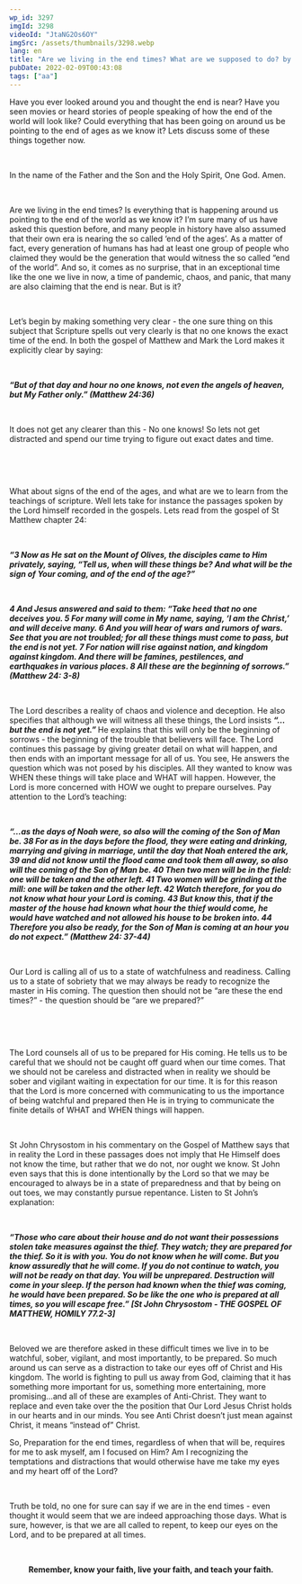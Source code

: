 ```yaml
---
wp_id: 3297
imgId: 3298
videoId: "JtaNG2Os6OY"
imgSrc: /assets/thumbnails/3298.webp
lang: en
title: "Are we living in the end times? What are we supposed to do? by Fr. Anthony Mourad"
pubDate: 2022-02-09T00:43:08
tags: ["aa"]
---
```


<p><span data-contrast="auto">Have you ever looked around you and thought the end is near? Have you seen movies or heard stories of people speaking of how the end of the world will look like? Could everything that has been going on around us be pointing to the end of ages as we know it? Lets discuss some of these things together now. </span><span data-ccp-props="{&quot;201341983&quot;:0,&quot;335559739&quot;:200,&quot;335559740&quot;:276}"> </span></p>
<p><span data-ccp-props="{&quot;201341983&quot;:0,&quot;335559739&quot;:200,&quot;335559740&quot;:276}"> </span></p>
<p><span data-contrast="auto">In the name of the Father and the Son and the Holy Spirit, One God. Amen.</span><span data-ccp-props="{&quot;201341983&quot;:0,&quot;335559739&quot;:200,&quot;335559740&quot;:276}"> </span></p>
<p><span data-ccp-props="{&quot;201341983&quot;:0,&quot;335559739&quot;:200,&quot;335559740&quot;:276}"> </span></p>
<p><span data-contrast="auto">Are we living in the end times? Is everything that is happening around us pointing to the end of the world as we know it? I’m sure many of us have asked this question before, and many people in history have also assumed that their own era is nearing the so called ‘end of the ages’. As a matter of fact, every generation of humans has had at least one group of people who claimed they would be the generation that would witness the so called “end of the world”. And so, it comes as no surprise, that in an exceptional time like the one we live in now, a time of pandemic, chaos, and panic, that many are also claiming that the end is near. But is it?</span><span data-ccp-props="{&quot;201341983&quot;:0,&quot;335559739&quot;:200,&quot;335559740&quot;:276}"> </span></p>
<p><span data-ccp-props="{&quot;201341983&quot;:0,&quot;335559739&quot;:200,&quot;335559740&quot;:276}"> </span></p>
<p><span data-contrast="auto">Let’s begin by making something very clear - the one sure thing on this subject that Scripture spells out very clearly is that no one knows the exact time of the end. In both the gospel of Matthew and Mark the Lord makes it explicitly clear by saying: </span><span data-ccp-props="{&quot;201341983&quot;:0,&quot;335559739&quot;:200,&quot;335559740&quot;:276}"> </span></p>
<p><span data-ccp-props="{&quot;201341983&quot;:0,&quot;335559739&quot;:200,&quot;335559740&quot;:276}"> </span></p>
<p><b><i><span data-contrast="auto">“But of that day and hour no one knows, not even the angels of heaven, but My Father only.” (Matthew 24:36) </span></i></b><span data-ccp-props="{&quot;201341983&quot;:0,&quot;335559739&quot;:200,&quot;335559740&quot;:276}"> </span></p>
<p><span data-ccp-props="{&quot;201341983&quot;:0,&quot;335559739&quot;:200,&quot;335559740&quot;:276}"> </span></p>
<p><span data-contrast="auto">It does not get any clearer than this - No one knows! So lets not get distracted and spend our time trying to figure out exact dates and time. </span><span data-ccp-props="{&quot;201341983&quot;:0,&quot;335559739&quot;:200,&quot;335559740&quot;:276}"> </span></p>
<p><span data-ccp-props="{&quot;201341983&quot;:0,&quot;335559739&quot;:200,&quot;335559740&quot;:276}"> </span></p>
<p><span data-ccp-props="{&quot;201341983&quot;:0,&quot;335559739&quot;:200,&quot;335559740&quot;:276}"> </span></p>
<p><span data-contrast="auto">What about signs of the end of the ages, and what are we to learn from the teachings of scripture. Well lets take for instance the passages spoken by the Lord himself recorded in the gospels. Lets read from the gospel of St Matthew chapter 24: </span><span data-ccp-props="{&quot;201341983&quot;:0,&quot;335559739&quot;:200,&quot;335559740&quot;:276}"> </span></p>
<p><span data-ccp-props="{&quot;201341983&quot;:0,&quot;335559739&quot;:200,&quot;335559740&quot;:276}"> </span></p>
<p><b><i><span data-contrast="auto">“3 Now as He sat on the Mount of Olives, the disciples came to Him privately, saying, “Tell us, when will these things be? And what will be the sign of Your coming, and of the end of the age?”</span></i></b><span data-ccp-props="{&quot;201341983&quot;:0,&quot;335559739&quot;:200,&quot;335559740&quot;:276}"> </span></p>
<p><span data-ccp-props="{&quot;201341983&quot;:0,&quot;335559739&quot;:200,&quot;335559740&quot;:276}"> </span></p>
<p><b><i><span data-contrast="auto">4 And Jesus answered and said to them: “Take heed that no one deceives you. 5 For many will come in My name, saying, ‘I am the Christ,’ and will deceive many. 6 And you will hear of wars and rumors of wars. See that you are not troubled; for all these things must come to pass, but the end is not yet. 7 For nation will rise against nation, and kingdom against kingdom. And there will be famines, pestilences, and earthquakes in various places. 8 All these are the beginning of sorrows.” (Matthew 24: 3-8) </span></i></b><span data-ccp-props="{&quot;201341983&quot;:0,&quot;335559739&quot;:200,&quot;335559740&quot;:276}"> </span></p>
<p><span data-ccp-props="{&quot;201341983&quot;:0,&quot;335559739&quot;:200,&quot;335559740&quot;:276}"> </span></p>
<p><span data-contrast="auto">The Lord describes a reality of chaos and violence and deception. He also specifies that although we will witness all these things, the Lord insists </span><b><i><span data-contrast="auto">“…but the end is not yet.” </span></i></b><span data-contrast="auto">He explains that this will only be the beginning of sorrows - the beginning of the trouble that believers will face. The Lord continues this passage by giving greater detail on what will happen, and then ends with an important message for all of us. You see, He answers the question which was not posed by his disciples. All they wanted to know was WHEN these things will take place and WHAT will happen. However, the Lord is more concerned with HOW we ought to prepare ourselves. Pay attention to the Lord’s teaching: </span><span data-ccp-props="{&quot;201341983&quot;:0,&quot;335559739&quot;:200,&quot;335559740&quot;:276}"> </span></p>
<p><span data-ccp-props="{&quot;201341983&quot;:0,&quot;335559739&quot;:200,&quot;335559740&quot;:276}"> </span></p>
<p><b><i><span data-contrast="auto">“…as the days of Noah were, so also will the coming of the Son of Man be. 38 For as in the days before the flood, they were eating and drinking, marrying and giving in marriage, until the day that Noah entered the ark, 39 and did not know until the flood came and took them all away, so also will the coming of the Son of Man be. 40 Then two men will be in the field: one will be taken and the other left. 41 Two women will be grinding at the mill: one will be taken and the other left. 42 Watch therefore, for you do not know what hour your Lord is coming. 43 But know this, that if the master of the house had known what hour the thief would come, he would have watched and not allowed his house to be broken into. 44 Therefore you also be ready, for the Son of Man is coming at an hour you do not expect.” (Matthew 24: 37-44)</span></i></b><span data-ccp-props="{&quot;201341983&quot;:0,&quot;335559739&quot;:200,&quot;335559740&quot;:276}"> </span></p>
<p><span data-ccp-props="{&quot;201341983&quot;:0,&quot;335559739&quot;:200,&quot;335559740&quot;:276}"> </span></p>
<p><span data-contrast="auto">Our Lord is calling all of us to a state of watchfulness and readiness. Calling us to a state of sobriety that we may always be ready to recognize the master in His coming. The question then should not be “are these the end times?” - the question should be “are we prepared?”</span><span data-ccp-props="{&quot;201341983&quot;:0,&quot;335559739&quot;:200,&quot;335559740&quot;:276}"> </span></p>
<p><span data-ccp-props="{&quot;201341983&quot;:0,&quot;335559739&quot;:200,&quot;335559740&quot;:276}"> </span></p>
<p><span data-ccp-props="{&quot;201341983&quot;:0,&quot;335559739&quot;:200,&quot;335559740&quot;:276}"> </span></p>
<p><span data-contrast="auto">The Lord counsels all of us to be prepared for His coming. He tells us to be careful that we should not be caught off guard when our time comes. That we should not be careless and distracted when in reality we should be sober and vigilant waiting in expectation for our time. It is for this reason that the Lord is more concerned with communicating to us the importance of being watchful and prepared then He is in trying to communicate the finite details of WHAT and WHEN things will happen. </span><span data-ccp-props="{&quot;201341983&quot;:0,&quot;335559739&quot;:200,&quot;335559740&quot;:276}"> </span></p>
<p><span data-ccp-props="{&quot;201341983&quot;:0,&quot;335559739&quot;:200,&quot;335559740&quot;:276}"> </span></p>
<p><span data-contrast="auto">St John Chrysostom in his commentary on the Gospel of Matthew says that in reality the Lord in these passages does not imply that He Himself does not know the time, but rather that we do not, nor ought we know. St John even says that this is done intentionally by the Lord so that we may be encouraged to always be in a state of preparedness and that by being on out toes, we may constantly pursue repentance. Listen to St John’s explanation: </span><span data-ccp-props="{&quot;201341983&quot;:0,&quot;335559739&quot;:200,&quot;335559740&quot;:276}"> </span></p>
<p><span data-ccp-props="{&quot;201341983&quot;:0,&quot;335559739&quot;:200,&quot;335559740&quot;:276}"> </span></p>
<p><b><i><span data-contrast="auto">“Those who care about their house and do not want their possessions stolen take measures against the thief. They watch; they are prepared for the thief. So it is with you. You do not know when he will come. But you know assuredly that he will come. If you do not continue to watch, you will not be ready on that day. You will be unprepared. Destruction will come in your sleep. If the person had known when the thief was coming, he would have been prepared. So be like the one who is prepared at all times, so you will escape free.” [St John Chrysostom - THE GOSPEL OF MATTHEW, HOMILY 77.2-3] </span></i></b><span data-ccp-props="{&quot;201341983&quot;:0,&quot;335559739&quot;:200,&quot;335559740&quot;:276}"> </span></p>
<p><span data-ccp-props="{&quot;201341983&quot;:0,&quot;335559739&quot;:200,&quot;335559740&quot;:276}"> </span></p>
<p><span data-contrast="auto">Beloved we are therefore asked in these difficult times we live in to be watchful, sober, vigilant, and most importantly, to be prepared. So much around us can serve as a distraction to take our eyes off of Christ and His kingdom. The world is fighting to pull us away from God, claiming that it has something more important for us, something more entertaining, more promising…and all of these are examples of Anti-Christ. They want to replace and even take over the the position that Our Lord Jesus Christ holds in our hearts and in our minds. You see Anti Christ doesn’t just mean against Christ, it means “instead of” Christ. </span><span data-ccp-props="{&quot;201341983&quot;:0,&quot;335559739&quot;:200,&quot;335559740&quot;:276}"> </span></p>
<p><span data-contrast="auto">So, Preparation for the end times, regardless of when that will be, requires for me to ask myself, am I focused on Him? Am I recognizing the temptations and distractions that would otherwise have me take my eyes and my heart off of the Lord? </span><span data-ccp-props="{&quot;201341983&quot;:0,&quot;335559739&quot;:200,&quot;335559740&quot;:276}"> </span></p>
<p><span data-ccp-props="{&quot;201341983&quot;:0,&quot;335559739&quot;:200,&quot;335559740&quot;:276}"> </span></p>
<p><span data-contrast="auto">Truth be told, no one for sure can say if we are in the end times - even thought it would seem that we are indeed approaching those days. What is sure, however, is that we are all called to repent, to keep our eyes on the Lord, and to be prepared at all times. </span><span data-ccp-props="{&quot;201341983&quot;:0,&quot;335559739&quot;:200,&quot;335559740&quot;:276}"> </span></p>
<p>&nbsp;</p>
<p style="text-align: center;"><strong>Remember, know your faith, live your faith, and teach your faith.</strong></p>
